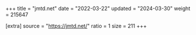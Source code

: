 +++
title = "jmtd.net"
date = "2022-03-22"
updated = "2024-03-30"
weight = 215647

[extra]
source = "https://jmtd.net/"
ratio = 1
size = 211
+++
